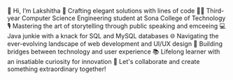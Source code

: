 👋 Hi, I’m Lakshitha
🚀 Crafting elegant solutions with lines of code
👨‍💻 Third-year Computer Science Engineering student at Sona College of Technology
🎙️ Mastering the art of storytelling through public speaking and emceeing
💻 Java junkie with a knack for SQL and MySQL databases
🌐 Navigating the ever-evolving landscape of web development and UI/UX design
🔧 Building bridges between technology and user experience
📚 Lifelong learner with an insatiable curiosity for innovation
🔗 Let's collaborate and create something extraordinary together!




<!---
LakshithaBalaji/LakshithaBalaji is a ✨ special ✨ repository because its `README.md` (this file) appears on your GitHub profile.
You can click the Preview link to take a look at your changes.
--->
